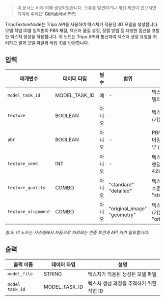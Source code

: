> 이 문서는 AI에 의해 생성되었습니다. 오류를 발견하거나 개선 제안이 있으시면 기여해 주세요! [GitHub에서 편집](https://github.com/Comfy-Org/embedded-docs/blob/main/comfyui_embedded_docs/docs/TripoTextureNode/ko.md)

TripoTextureNode는 Tripo API를 사용하여 텍스처가 적용된 3D 모델을 생성합니다. 모델 작업 ID를 입력받아 PBR 재질, 텍스처 품질 설정, 정렬 방법 등 다양한 옵션을 포함한 텍스처 생성을 적용합니다. 이 노드는 Tripo API와 통신하여 텍스처 생성 요청을 처리하고 결과 모델 파일과 작업 ID를 반환합니다.

## 입력

| 매개변수 | 데이터 타입 | 필수 | 범위 | 설명 |
|-----------|-----------|----------|-------|-------------|
| `model_task_id` | MODEL_TASK_ID | 예 | - | 텍스처를 적용할 모델의 작업 ID |
| `texture` | BOOLEAN | 아니오 | - | 텍스처 생성 여부 (기본값: True) |
| `pbr` | BOOLEAN | 아니오 | - | PBR(물리 기반 렌더링) 재질 생성 여부 (기본값: True) |
| `texture_seed` | INT | 아니오 | - | 텍스처 생성을 위한 랜덤 시드 (기본값: 42) |
| `texture_quality` | COMBO | 아니오 | "standard"<br>"detailed" | 텍스처 생성 품질 수준 (기본값: "standard") |
| `texture_alignment` | COMBO | 아니오 | "original_image"<br>"geometry" | 텍스처 정렬 방법 (기본값: "original_image") |

*참고: 이 노드는 시스템에서 자동으로 처리되는 인증 토큰과 API 키가 필요합니다.*

## 출력

| 출력 이름 | 데이터 타입 | 설명 |
|-------------|-----------|-------------|
| `model_file` | STRING | 텍스처가 적용된 생성된 모델 파일 |
| `model task_id` | MODEL_TASK_ID | 텍스처 생성 과정을 추적하기 위한 작업 ID |
